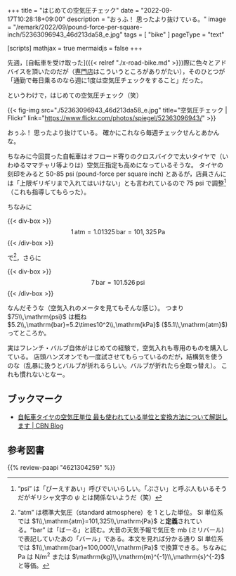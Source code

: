 +++
title = "はじめての空気圧チェック"
date =  "2022-09-17T10:28:18+09:00"
description = "おぅふ！ 思ったより抜けている。"
image = "/remark/2022/09/pound-force-per-square-inch/52363096943_46d213da58_e.jpg"
tags = [ "bike" ]
pageType = "text"

[scripts]
  mathjax = true
  mermaidjs = false
+++

先週，[自転車を受け取った]({{< relref "./x-road-bike.md" >}})際に色々とアドバイスを頂いたのだが（[専門店](https://giant-store.jp/matsue/ "ジャイアントストア松江")はこういうところがありがたい），そのひとつが「通勤で毎日乗るのなら週に1度は空気圧チェックをすること」だった。

というわけで，はじめての空気圧チェック（笑）

{{< fig-img src="./52363096943_46d213da58_e.jpg" title="空気圧チェック | Flickr" link="https://www.flickr.com/photos/spiegel/52363096943/" >}}

おぅふ！ 思ったより抜けている。
確かにこれなら毎週チェックせんとあかんな。

ちなみに今回買った自転車はオフロード寄りのクロスバイクで太いタイヤで（いわゆるママチャリ等よりは）空気圧指定も高めになっているそうな。
タイヤの刻印をみると 50-85 psi (pound-force per square inch) とあるが，店員さんには「上限ギリギリまで入れてはいけない」とも言われているので 75 psi で調整[^psi1]（これも指導してもらった）。

[^psi1]: “psi” は「ぴーえすあい」呼びでいいらしい。「ぷさい」と呼ぶ人もいるそうだがギリシャ文字の $\psi$ とは関係ないようだ（笑）

ちなみに

{{< div-box >}}
$$
  1\,\mathrm{atm} = 1.01325\,\mathrm{bar} = 101,325\,\mathrm{Pa}
$$
{{< /div-box >}}

で[^atm]，さらに

[^atm]: “atm” は標準大気圧（standard atmosphere）を 1 とした単位。 SI 単位系では $1\\,\mathrm{atm}=101,325\\,\mathrm{Pa}$ と**定義**されている。“bar” は「ばーる」と読む。大昔の天気予報で気圧を mb (ミリバール) で表記していたあの「バール」である。本文を見れば分かる通り SI 単位系では $1\\,\mathrm{bar}=100,000\\,\mathrm{Pa}$ で換算できる。ちなみに $\mathrm{Pa}$ は $\mathrm{N}/\mathrm{m}^2$ または $\mathrm{kg}\\,\mathrm{m}^{-1}\\,\mathrm{s}^{-2}$ と等価。

{{< div-box >}}
$$
  7\,\mathrm{bar} = 101.526\,\mathrm{psi}
$$
{{< /div-box >}}

なんだそうな（空気入れのメータを見てもそんな感じ）。
つまり $75\\,\mathrm{psi}$ は概ね $5.2\\,\mathrm{bar}=5.2\times10^2\\,\mathrm{kPa}$ ($5.1\\,\mathrm{atm}$) ってところか。

実はフレンチ・バルブ自体がはじめての経験で，空気入れも専用のものを購入している。
店頭ハンズオンでも一度試させてもらっているのだが，結構気を使うのな（乱暴に扱うとバルブが折れるらしい。バルブが折れたら全取っ替え）。
これも慣れないとなー。

## ブックマーク

- [自転車タイヤの空気圧単位 最も使われている単位と変換方法について解説します | CBN Blog](https://blog.cbnanashi.net/2019/01/6564)

## 参考図書

{{% review-paapi "4621304259" %}} <!-- 理科年表 2020 -->
